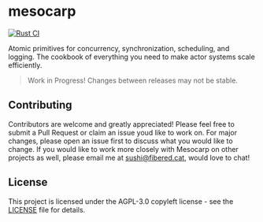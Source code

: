 # mesocarp

[![Rust CI](https://github.com/TheMesocarp/mesocarp/workflows/rust/badge.svg?branch=main)](https://github.com/TheMesocarp/mesocarp/actions/workflows/rust.yaml)

Atomic primitives for concurrency, synchronization, scheduling, and logging. The cookbook of everything you need to make actor systems scale efficiently.

> Work in Progress! Changes between releases may not be stable.

## Contributing

Contributors are welcome and greatly appreciated! Please feel free to submit a Pull Request or claim an issue youd like to work on. For major changes, please open an issue first to discuss what you would like to change. If you would like to work more closely with Mesocarp on other projects as well, please email me at sushi@fibered.cat, would love to chat!

## License

This project is licensed under the AGPL-3.0 copyleft license - see the [LICENSE](LICENSE) file for details.
